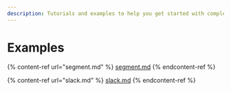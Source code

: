 ```yaml
---
description: Tutorials and examples to help you get started with complete integrations.
---
```


# Examples

{% content-ref url="segment.md" %}
[segment.md](segment.md)
{% endcontent-ref %}

{% content-ref url="slack.md" %}
[slack.md](slack.md)
{% endcontent-ref %}
